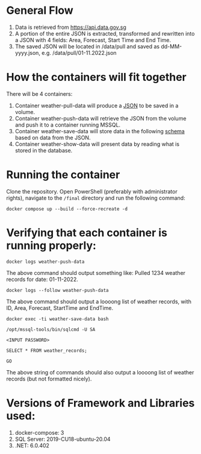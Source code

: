 # General Flow
1. Data is retrieved from https://api.data.gov.sg
2. A portion of the entire JSON is extracted, transformed and rewritten into a JSON with 4 fields: Area, Forecast, Start Time and End Time.
3. The saved JSON will be located in /data/pull and saved as dd-MM-yyyy.json, e.g. /data/pull/01-11.2022.json

# How the containers will fit together
There will be 4 containers:
1. Container weather-pull-data will produce a [JSON](https://github.com/vms3-demo-purpose/weather-pull-data/files/9908242/01-11-2022.json.txt)
to be saved in a volume.
2. Container weather-push-data will retrieve the JSON from the volume and push it to a container running MSSQL.
3. Container weather-save-data will store data in the following [schema](https://github.com/vms3-demo-purpose/weather-pull-data/files/9908251/CREATE_TABLE.sql.txt)
 based on data from the JSON.
4. Container weather-show-data will present data by reading what is stored in the database.

# Running the container
Clone the repository. Open PowerShell (preferably with administrator rights), navigate to the `/final` directory and run the following command:

`docker compose up --build --force-recreate -d`

# Verifying that each container is running properly:

`docker logs weather-push-data`

The above command should output something like: Pulled 1234 weather records for date: 01-11-2022.

`docker logs --follow weather-push-data`

The above command should output a loooong list of weather records, with ID, Area, Forecast, StartTime and EndTime.

`docker exec -ti weather-save-data bash`

`/opt/mssql-tools/bin/sqlcmd -U SA`

`<INPUT PASSWORD>`

`SELECT * FROM weather_records;`

`GO`

The above string of commands should also output a loooong list of weather records (but not formatted nicely).

# Versions of Framework and Libraries used:
1. docker-compose: 3
2. SQL Server: 2019-CU18-ubuntu-20.04
3. .NET: 6.0.402
